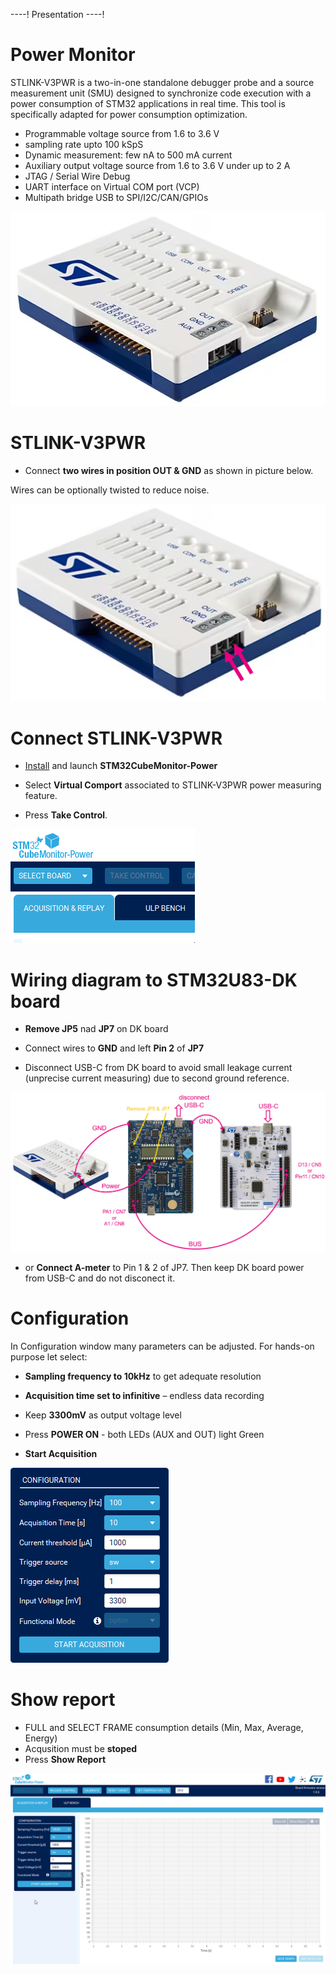 ----!
Presentation
----!
# Power Monitor
STLINK-V3PWR is a two-in-one standalone debugger probe and a source measurement unit (SMU) designed to synchronize code execution with a power consumption of STM32 applications in real time. This tool is specifically adapted for power consumption optimization.

- Programmable voltage source from 1.6 to 3.6 V
- sampling rate upto 100 kSpS
- Dynamic measurement: few nA to 500 mA current
- Auxiliary output voltage source from 1.6 to 3.6 V under up to 2 A 
- JTAG / Serial Wire Debug
- UART interface on Virtual COM port (VCP)
- Multipath bridge USB to SPI/I2C/CAN/GPIOs

![image](./img/V3PWR.png) 

# STLINK-V3PWR
- Connect **two wires in position OUT & GND** as shown in picture below. 

<ainfo>
Wires can be optionally twisted to reduce noise.
</ainfo> 
<p> </p>

![image](./img/V3PWRwire.png)


# Connect STLINK-V3PWR
- [Install](https://www.st.com/en/development-tools/stm32cubemonpwr.html) and launch **STM32CubeMonitor-Power**

- Select **Virtual Comport** associated to STLINK-V3PWR power measuring feature.

- Press **Take Control**.

![gif1](./img/CubeMX_PwrMon_SelectBoard.gif)

# Wiring diagram to STM32U83-DK board
- **Remove JP5** nad **JP7** on DK board

- Connect wires to **GND** and left **Pin 2** of **JP7**
  
- Disconnect USB-C from DK board to avoid small leakage current (unprecise current measuring) due to second ground reference.

![image2](./img/wiring2.png) 

- or **Connect A-meter** to Pin 1 & 2 of JP7. Then keep DK board power from USB-C and do not disconect it. 
  

# Configuration
In Configuration window many parameters can be adjusted. For hands-on purpose let select:

- **Sampling frequency to 10kHz** to get adequate resolution

- **Acquisition time set to infinitive** – endless data recording

- Keep **3300mV** as output voltage level

- Press **POWER ON** - both LEDs (AUX and OUT) light Green

- **Start Acquisition**

![gif2](./img/CubeMX_PwrMon_Conf.gif)

# Show report
- FULL and SELECT FRAME consumption details (Min, Max, Average, Energy)
- Acqusition must be **stoped**
- Press **Show Report**

![gif3](./img/showreport.gif)



